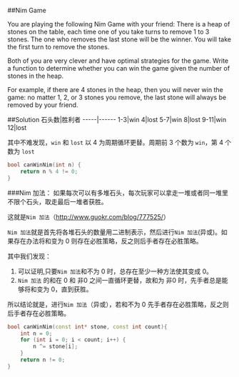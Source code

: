 ##Nim Game

You are playing the following Nim Game with your friend: There is a heap of stones on the table, each time
one of you take turns to remove 1 to 3 stones. The one who removes the last stone will be the winner. You
will take the first turn to remove the stones.

Both of you are very clever and have optimal strategies for the game. Write a function to determine whether 
you can win the game given the number of stones in the heap.

For example, if there are 4 stones in the heap, then you will never win the game: no matter 1, 2, or 3 
stones you remove, the last stone will always be removed by your friend.

##Solution
石头数|胜利者
-----|------
1-3|win
4|lost
5-7|win
8|lost
9-11|win
12|lost

其中不难发现，`win` 和 `lost` 以 4 为周期循环更替。周期前 3 个数为 `win`，第 4 个数为 `lost`

```cpp
bool canWinNim(int n) {
    return n % 4 != 0;
}
```

###Nim 加法：
如果每次可以有多堆石头，每次玩家可以拿走一堆或者同一堆里不限个石头，取走最后一堆者获胜。

这就是`Nim 加法`（<http://www.guokr.com/blog/777525/>）

`Nim 加法`就是首先将各堆石头的数量用二进制表示，然后进行`Nim 加法`(异或)。如果存在办法将和变为 0 则存在必胜策略，反之则后手者存在必胜策略。

其中我们发现：

1. 可以证明,只要`Nim 加法`和不为 0 时，总存在至少一种方法使其变成 0。
2. `Nim 加法` 的和在 0 和 非0 之间一直循环更替，故和为 非0 时，先手者总是能够将和变为 0，直到获胜。

所以结论就是，进行`Nim 加法`（异或），若和不为 0 先手者存在必胜策略，反之则后手者存在必胜策略。

```cpp
bool canWinNim(const int* stone, const int count){
    int n = 0;
    for (int i = 0; i < count; i++) {
        n ^= stone[i];
    }
    return n != 0;
}
```